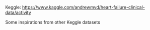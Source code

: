 Keggle: https://www.kaggle.com/andrewmvd/heart-failure-clinical-data/activity

Some inspirations from other Keggle datasets
